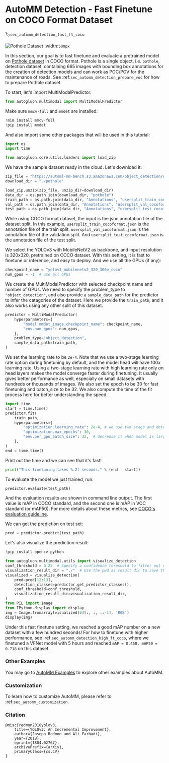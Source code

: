 # AutoMM Detection - Fast Finetune on COCO Format Dataset
:label:`sec_automm_detection_fast_ft_coco`

![Pothole Dataset](https://automl-mm-bench.s3.amazonaws.com/object_detection/example_image/pothole144_gt.jpg)
:width:`500px`

In this section, our goal is to fast finetune and evaluate a pretrained model 
on [Pothole dataset](https://www.kaggle.com/datasets/andrewmvd/pothole-detection) in COCO format.
Pothole is a single object, i.e. `pothole`, detection dataset, containing 665 images with bounding box annotations
for the creation of detection models and can work as POC/POV for the maintenance of roads.
See :ref:`sec_automm_detection_prepare_voc` for how to prepare Pothole dataset.

To start, let's import MultiModalPredictor:

```python .input
from autogluon.multimodal import MultiModalPredictor
```

Make sure `mmcv-full` and `mmdet` are installed:
```python .input
!mim install mmcv-full
!pip install mmdet
```

And also import some other packages that will be used in this tutorial:

```python .input
import os
import time

from autogluon.core.utils.loaders import load_zip
```

We have the sample dataset ready in the cloud. Let's download it:

```python .input
zip_file = "https://automl-mm-bench.s3.amazonaws.com/object_detection/dataset/pothole.zip"
download_dir = "./pothole"

load_zip.unzip(zip_file, unzip_dir=download_dir)
data_dir = os.path.join(download_dir, "pothole")
train_path = os.path.join(data_dir, "Annotations", "usersplit_train_cocoformat.json")
val_path = os.path.join(data_dir, "Annotations", "usersplit_val_cocoformat.json")
test_path = os.path.join(data_dir, "Annotations", "usersplit_test_cocoformat.json")
```

While using COCO format dataset, the input is the json annotation file of the dataset split.
In this example, `usersplit_train_cocoformat.json` is the annotation file of the train split.
`usersplit_val_cocoformat.json` is the annotation file of the validation split.
And `usersplit_test_cocoformat.json` is the annotation file of the test split.

We select the YOLOv3 with MobileNetV2 as backbone,
and input resolution is 320x320, pretrained on COCO dataset. With this setting, it is fast to finetune or inference,
and easy to deploy.
And we use all the GPUs (if any):

```python .input
checkpoint_name = "yolov3_mobilenetv2_320_300e_coco"
num_gpus = -1  # use all GPUs
```

We create the MultiModalPredictor with selected checkpoint name and number of GPUs.
We need to specify the problem_type to `"object_detection"`,
and also provide a `sample_data_path` for the predictor to infer the catagories of the dataset.
Here we provide the `train_path`, and it also works using any other split of this dataset.

```python .input
predictor = MultiModalPredictor(
    hyperparameters={
        "model.mmdet_image.checkpoint_name": checkpoint_name,
        "env.num_gpus": num_gpus,
    },
    problem_type="object_detection",
    sample_data_path=train_path,
)
```

We set the learning rate to be `2e-4`.
Note that we use a two-stage learning rate option during finetuning by default,
and the model head will have 100x learning rate.
Using a two-stage learning rate with high learning rate only on head layers makes
the model converge faster during finetuning. It usually gives better performance as well,
especially on small datasets with hundreds or thousands of images.
We also set the epoch to be 30 for fast finetuning and batch_size to be 32.
We also compute the time of the fit process here for better understanding the speed.

```python .input
import time
start = time.time()
predictor.fit(
    train_path,
    hyperparameters={
        "optimization.learning_rate": 2e-4, # we use two stage and detection head has 100x lr
        "optimization.max_epochs": 30,
        "env.per_gpu_batch_size": 32,  # decrease it when model is large
    },
)
end = time.time()
```

Print out the time and we can see that it's fast!

```python .input
print("This finetuning takes %.2f seconds." % (end - start))
```

To evaluate the model we just trained, run:

```python .input
predictor.evaluate(test_path)
```

And the evaluation results are shown in command line output. 
The first value is mAP in COCO standard, and the second one is mAP in VOC standard (or mAP50). 
For more details about these metrics, see [COCO's evaluation guideline](https://cocodataset.org/#detection-eval).

We can get the prediction on test set:

```python .input
pred = predictor.predict(test_path)
```

Let's also visualize the prediction result:

```python .input
!pip install opencv-python
```

```python .input
from autogluon.multimodal.utils import visualize_detection
conf_threshold = 0.25  # Specify a confidence threshold to filter out unwanted boxes
visualization_result_dir = "./"  # Use the pwd as result dir to save the visualized image
visualized = visualize_detection(
    pred=pred[12:13],
    detection_classes=predictor.get_predictor_classes(),
    conf_threshold=conf_threshold,
    visualization_result_dir=visualization_result_dir,
)
from PIL import Image
from IPython.display import display
img = Image.fromarray(visualized[0][:, :, ::-1], 'RGB')
display(img)
```

Under this fast finetune setting, we reached a good mAP number on a new dataset with a few hundred seconds!
For how to finetune with higher performance,
see :ref:`sec_automm_detection_high_ft_coco`, where we finetuned a VFNet model with 
5 hours and reached `mAP = 0.450, mAP50 = 0.718` on this dataset.

### Other Examples

You may go to [AutoMM Examples](https://github.com/autogluon/autogluon/tree/master/examples/automm) to explore other examples about AutoMM.

### Customization
To learn how to customize AutoMM, please refer to :ref:`sec_automm_customization`.

### Citation
```
@misc{redmon2018yolov3,
    title={YOLOv3: An Incremental Improvement},
    author={Joseph Redmon and Ali Farhadi},
    year={2018},
    eprint={1804.02767},
    archivePrefix={arXiv},
    primaryClass={cs.CV}
}
```
